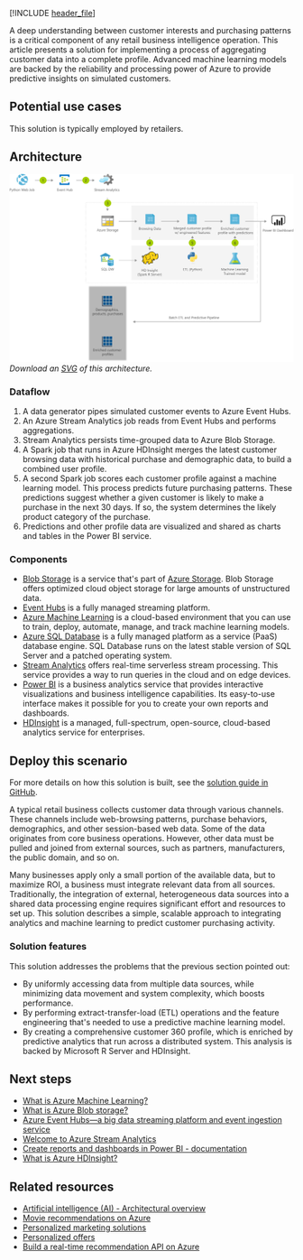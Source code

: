 [!INCLUDE [header_file](../../../includes/sol-idea-header.md)]

A deep understanding between customer interests and purchasing patterns is a critical component of any retail business intelligence operation. This article presents a solution for implementing a process of aggregating customer data into a complete profile. Advanced machine learning models are backed by the reliability and processing power of Azure to provide predictive insights on simulated customers.

## Potential use cases

This solution is typically employed by retailers.

## Architecture

![Architecture diagram that shows the flow of data between an event generator and a dashboard. Other stages include analytics and machine learning.](../media/product-recommendations.png)
*Download an [SVG](../media/product-recommendations.svg) of this architecture.*

### Dataflow

1. A data generator pipes simulated customer events to Azure Event Hubs.
1. An Azure Stream Analytics job reads from Event Hubs and performs aggregations.
1. Stream Analytics persists time-grouped data to Azure Blob Storage.
1. A Spark job that runs in Azure HDInsight merges the latest customer browsing data with historical purchase and demographic data, to build a combined user profile.
1. A second Spark job scores each customer profile against a machine learning model. This process predicts future purchasing patterns. These predictions suggest whether a given customer is likely to make a purchase in the next 30 days. If so, the system determines the likely product category of the purchase.
1. Predictions and other profile data are visualized and shared as charts and tables in the Power BI service.

### Components

- [Blob Storage](https://azure.microsoft.com/services/storage/blobs) is a service that's part of [Azure Storage](https://azure.microsoft.com/products/category/storage). Blob Storage offers optimized cloud object storage for large amounts of unstructured data.
- [Event Hubs](https://azure.microsoft.com/services/event-hubs) is a fully managed streaming platform.
- [Azure Machine Learning](https://azure.microsoft.com/services/machine-learning) is a cloud-based environment that you can use to train, deploy, automate, manage, and track machine learning models.
- [Azure SQL Database](https://azure.microsoft.com/services/sql-database) is a fully managed platform as a service (PaaS) database engine. SQL Database runs on the latest stable version of SQL Server and a patched operating system.
- [Stream Analytics](https://azure.microsoft.com/services/stream-analytics) offers real-time serverless stream processing. This service provides a way to run queries in the cloud and on edge devices.
- [Power BI](https://powerbi.microsoft.com) is a business analytics service that provides interactive visualizations and business intelligence capabilities. Its easy-to-use interface makes it possible for you to create your own reports and dashboards.
- [HDInsight](https://azure.microsoft.com/services/hdinsight) is a managed, full-spectrum, open-source, cloud-based analytics service for enterprises.

## Deploy this scenario

For more details on how this solution is built, see the [solution guide in GitHub](https://github.com/Azure/cortana-intelligence-customer360).

A typical retail business collects customer data through various channels. These channels include web-browsing patterns, purchase behaviors, demographics, and other session-based web data. Some of the data originates from core business operations. However, other data must be pulled and joined from external sources, such as partners, manufacturers, the public domain, and so on.

Many businesses apply only a small portion of the available data, but to maximize ROI, a business must integrate relevant data from all sources. Traditionally, the integration of external, heterogeneous data sources into a shared data processing engine requires significant effort and resources to set up. This solution describes a simple, scalable approach to integrating analytics and machine learning to predict customer purchasing activity.

### Solution features

This solution addresses the problems that the previous section pointed out:

- By uniformly accessing data from multiple data sources, while minimizing data movement and system complexity, which boosts performance.
- By performing extract-transfer-load (ETL) operations and the feature engineering that's needed to use a predictive machine learning model.
- By creating a comprehensive customer 360 profile, which is enriched by predictive analytics that run across a distributed system. This analysis is backed by Microsoft R Server and HDInsight.

## Next steps

- [What is Azure Machine Learning?](/azure/machine-learning/overview-what-is-azure-machine-learning)
- [What is Azure Blob storage?](/azure/storage/blobs/storage-blobs-overview)
- [Azure Event Hubs—a big data streaming platform and event ingestion service](/azure/event-hubs/event-hubs-about)
- [Welcome to Azure Stream Analytics](/azure/stream-analytics/stream-analytics-introduction)
- [Create reports and dashboards in Power BI - documentation](/power-bi/create-reports)
- [What is Azure HDInsight?](/azure/hdinsight/hdinsight-overview)

## Related resources

- [Artificial intelligence (AI) - Architectural overview](../../data-guide/big-data/ai-overview.md)
- [Movie recommendations on Azure](../../example-scenario/ai/movie-recommendations-with-machine-learning.yml)
- [Personalized marketing solutions](./personalized-marketing.yml)
- [Personalized offers](./personalized-offers.yml)
- [Build a real-time recommendation API on Azure](../../reference-architectures/ai/real-time-recommendation.yml)
